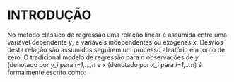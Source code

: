 # INTRODUÇÃO

No método clássico de regressão uma relação linear é assumida entre uma variável dependente *y*, e variáveis independentes ou exógenas *x*. Desvios desta relação são assumidos seguirem um processo aleatório em torno de zero. O tradicional modelo de regressão para *n* observações de *y* (denotado por *y_i* para *i=1,...,n* e x (denotado por *x_i* para *i=1,...n*) é formalmente escrito como:

